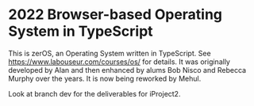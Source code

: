2022 Browser-based Operating System in TypeScript
========================================================

This is zerOS, an Operating System written in TypeScript.
See https://www.labouseur.com/courses/os/ for details.
It was originally developed by Alan and then enhanced by alums Bob Nisco and Rebecca Murphy over the years.
It is now being reworked by Mehul.

Look at branch dev for the deliverables for iProject2.
